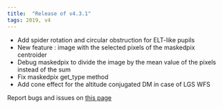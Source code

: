 ```yaml
---
title:  "Release of v4.3.1"
tags: 2019, v4
---
```


- Add spider rotation and circular obstruction for ELT-like pupils
- New feature : image with the selected pixels of the maskedpix centroider
- Debug maskedpix to divide the image by the mean value of the pixels instead of the sum
- Fix maskedpix get_type method
- Add cone effect for the altitude conjugated DM in case of LGS WFS

Report bugs and issues on [this page](https://github.com/ANR-COMPASS/shesha/issues)

